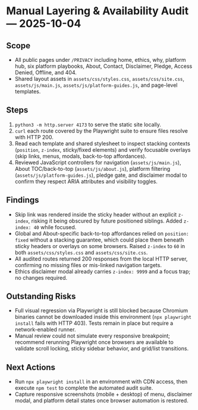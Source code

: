 # Manual Layering & Availability Audit — 2025-10-04

## Scope
- All public pages under `/PRIVACY` including home, ethics, why, platform hub, six platform playbooks, About, Contact, Disclaimer, Pledge, Access Denied, Offline, and 404.
- Shared layout assets in `assets/css/styles.css`, `assets/css/site.css`, `assets/js/main.js`, `assets/js/platform-guides.js`, and page-level templates.

## Steps
1. `python3 -m http.server 4173` to serve the static site locally.
2. `curl` each route covered by the Playwright suite to ensure files resolve with HTTP 200.
3. Read each template and shared stylesheet to inspect stacking contexts (`position`, `z-index`, sticky/fixed elements) and verify focusable overlays (skip links, menus, modals, back-to-top affordances).
4. Reviewed JavaScript controllers for navigation (`assets/js/main.js`), About TOC/back-to-top (`assets/js/about.js`), platform filtering (`assets/js/platform-guides.js`), pledge gate, and disclaimer modal to confirm they respect ARIA attributes and visibility toggles.

## Findings
- Skip link was rendered inside the sticky header without an explicit `z-index`, risking it being obscured by future positioned siblings. Added `z-index: 40` while focused.
- Global and About-specific back-to-top affordances relied on `position: fixed` without a stacking guarantee, which could place them beneath sticky headers or overlays on some browsers. Raised `z-index` to `60` in both `assets/css/styles.css` and `assets/css/site.css`.
- All audited routes returned 200 responses from the local HTTP server, confirming no missing files or mis-linked navigation targets.
- Ethics disclaimer modal already carries `z-index: 9999` and a focus trap; no changes required.

## Outstanding Risks
- Full visual regression via Playwright is still blocked because Chromium binaries cannot be downloaded inside this environment (`npx playwright install` fails with HTTP 403). Tests remain in place but require a network-enabled runner.
- Manual review could not simulate every responsive breakpoint; recommend rerunning Playwright once browsers are available to validate scroll locking, sticky sidebar behavior, and grid/list transitions.

## Next Actions
- Run `npx playwright install` in an environment with CDN access, then execute `npm test` to complete the automated audit suite.
- Capture responsive screenshots (mobile + desktop) of menu, disclaimer modal, and platform detail states once browser automation is restored.
